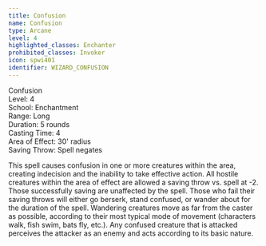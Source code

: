 ```yaml
---
title: Confusion
name: Confusion
type: Arcane
level: 4
highlighted_classes: Enchanter
prohibited_classes: Invoker
icon: spwi401
identifier: WIZARD_CONFUSION
---
```

Confusion  
Level: 4  
School: Enchantment  
Range: Long  
Duration: 5 rounds  
Casting Time: 4  
Area of Effect: 30' radius  
Saving Throw: Spell negates  
  
This spell causes confusion in one or more creatures within the area, creating indecision and the inability to take effective action. All hostile creatures within the area of effect are allowed a saving throw vs. spell at -2. Those successfully saving are unaffected by the spell. Those who fail their saving throws will either go berserk, stand confused, or wander about for the duration of the spell. Wandering creatures move as far from the caster as possible, according to their most typical mode of movement (characters walk, fish swim, bats fly, etc.). Any confused creature that is attacked perceives the attacker as an enemy and acts according to its basic nature.  
